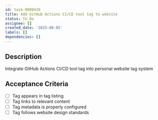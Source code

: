 ```yaml
---
id: task-0000426
title: Add GitHub Actions CI/CD tool tag to website
status: To Do
assignee: []
created_date: '2025-08-05'
labels: []
dependencies: []
---
```


## Description

Integrate GitHub Actions CI/CD tool tag into personal website tag system

## Acceptance Criteria

- [ ] Tag appears in tag listing
- [ ] Tag links to relevant content
- [ ] Tag metadata is properly configured
- [ ] Tag follows website design standards
